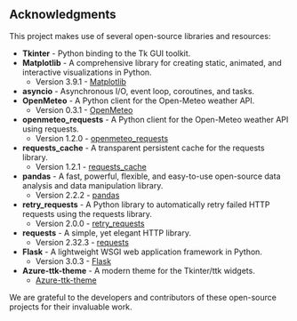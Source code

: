 ## Acknowledgments

This project makes use of several open-source libraries and resources:

- **Tkinter** - Python binding to the Tk GUI toolkit.
- **Matplotlib** - A comprehensive library for creating static, animated, and interactive visualizations in Python.
  - Version 3.9.1 - [Matplotlib](https://matplotlib.org/)
- **asyncio** - Asynchronous I/O, event loop, coroutines, and tasks.
- **OpenMeteo** - A Python client for the Open-Meteo weather API.
  - Version 0.3.1 - [OpenMeteo](https://pypi.org/project/open-meteo/)
- **openmeteo_requests** - A Python client for the Open-Meteo weather API using requests.
  - Version 1.2.0 - [openmeteo_requests](https://pypi.org/project/openmeteo-requests/)
- **requests_cache** - A transparent persistent cache for the requests library.
  - Version 1.2.1 - [requests_cache](https://requests-cache.readthedocs.io/)
- **pandas** - A fast, powerful, flexible, and easy-to-use open-source data analysis and data manipulation library.
  - Version 2.2.2 - [pandas](https://pandas.pydata.org/)
- **retry_requests** - A Python library to automatically retry failed HTTP requests using the requests library.
  - Version 2.0.0 - [retry_requests](https://pypi.org/project/retry-requests/)
- **requests** - A simple, yet elegant HTTP library.
  - Version 2.32.3 - [requests](https://requests.readthedocs.io/)
- **Flask** - A lightweight WSGI web application framework in Python.
  - Version 3.0.3 - [Flask](https://flask.palletsprojects.com/)
- **Azure-ttk-theme** - A modern theme for the Tkinter/ttk widgets.
  - [Azure-ttk-theme](https://github.com/rdbende/Azure-ttk-theme)

We are grateful to the developers and contributors of these open-source projects for their invaluable work.
